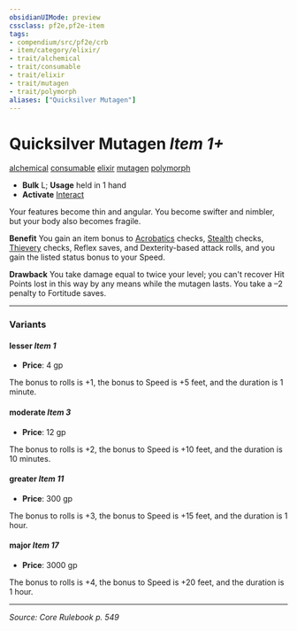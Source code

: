 ```yaml
---
obsidianUIMode: preview
cssclass: pf2e,pf2e-item
tags:
- compendium/src/pf2e/crb
- item/category/elixir/
- trait/alchemical
- trait/consumable
- trait/elixir
- trait/mutagen
- trait/polymorph
aliases: ["Quicksilver Mutagen"]
---
```

# Quicksilver Mutagen *Item 1+*  
[alchemical](alchemical.md "Alchemical Item Trait")  [consumable](consumable.md "Consumable Item Trait")  [elixir](elixir.md "Elixir Item Trait")  [mutagen](mutagen.md "Mutagen Item Trait")  [polymorph](polymorph.md "Polymorph Effect Trait")  

- **Bulk** L; **Usage** held in 1 hand
- **Activate** [Interact](interact.md)

Your features become thin and angular. You become swifter and nimbler, but your body also becomes fragile.

**Benefit** You gain an item bonus to [Acrobatics](skills.md#Acrobatics) checks, [Stealth](skills.md#Stealth) checks, [Thievery](skills.md#Thievery) checks, Reflex saves, and Dexterity-based attack rolls, and you gain the listed status bonus to your Speed.

**Drawback** You take damage equal to twice your level; you can't recover Hit Points lost in this way by any means while the mutagen lasts. You take a –2 penalty to Fortitude saves.

---

### Variants

#### lesser *Item 1*

- **Price**: 4 gp

The bonus to rolls is +1, the bonus to Speed is +5 feet, and the duration is 1 minute.

#### moderate *Item 3*

- **Price**: 12 gp

The bonus to rolls is +2, the bonus to Speed is +10 feet, and the duration is 10 minutes.

#### greater *Item 11*

- **Price**: 300 gp

The bonus to rolls is +3, the bonus to Speed is +15 feet, and the duration is 1 hour.

#### major *Item 17*

- **Price**: 3000 gp

The bonus to rolls is +4, the bonus to Speed is +20 feet, and the duration is 1 hour.

---
*Source: Core Rulebook p. 549*